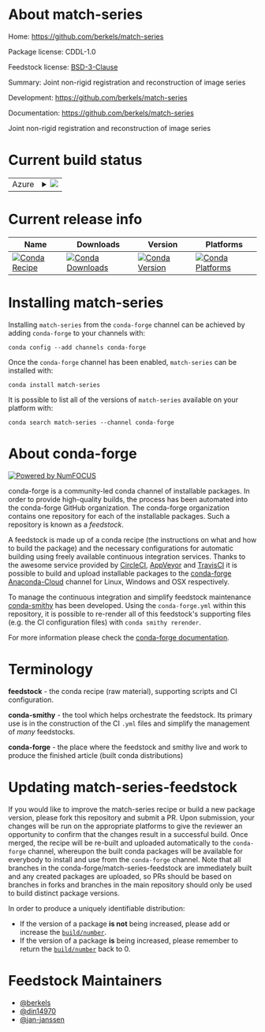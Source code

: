 About match-series
==================

Home: https://github.com/berkels/match-series

Package license: CDDL-1.0

Feedstock license: [BSD-3-Clause](https://github.com/conda-forge/match-series-feedstock/blob/master/LICENSE.txt)

Summary: Joint non-rigid registration and reconstruction of image series

Development: https://github.com/berkels/match-series

Documentation: https://github.com/berkels/match-series

Joint non-rigid registration and reconstruction of image series


Current build status
====================


<table>
    
  <tr>
    <td>Azure</td>
    <td>
      <details>
        <summary>
          <a href="https://dev.azure.com/conda-forge/feedstock-builds/_build/latest?definitionId=10093&branchName=master">
            <img src="https://dev.azure.com/conda-forge/feedstock-builds/_apis/build/status/match-series-feedstock?branchName=master">
          </a>
        </summary>
        <table>
          <thead><tr><th>Variant</th><th>Status</th></tr></thead>
          <tbody><tr>
              <td>linux_64</td>
              <td>
                <a href="https://dev.azure.com/conda-forge/feedstock-builds/_build/latest?definitionId=10093&branchName=master">
                  <img src="https://dev.azure.com/conda-forge/feedstock-builds/_apis/build/status/match-series-feedstock?branchName=master&jobName=linux&configuration=linux_64_" alt="variant">
                </a>
              </td>
            </tr><tr>
              <td>win_64</td>
              <td>
                <a href="https://dev.azure.com/conda-forge/feedstock-builds/_build/latest?definitionId=10093&branchName=master">
                  <img src="https://dev.azure.com/conda-forge/feedstock-builds/_apis/build/status/match-series-feedstock?branchName=master&jobName=win&configuration=win_64_" alt="variant">
                </a>
              </td>
            </tr>
          </tbody>
        </table>
      </details>
    </td>
  </tr>
</table>

Current release info
====================

| Name | Downloads | Version | Platforms |
| --- | --- | --- | --- |
| [![Conda Recipe](https://img.shields.io/badge/recipe-match--series-green.svg)](https://anaconda.org/conda-forge/match-series) | [![Conda Downloads](https://img.shields.io/conda/dn/conda-forge/match-series.svg)](https://anaconda.org/conda-forge/match-series) | [![Conda Version](https://img.shields.io/conda/vn/conda-forge/match-series.svg)](https://anaconda.org/conda-forge/match-series) | [![Conda Platforms](https://img.shields.io/conda/pn/conda-forge/match-series.svg)](https://anaconda.org/conda-forge/match-series) |

Installing match-series
=======================

Installing `match-series` from the `conda-forge` channel can be achieved by adding `conda-forge` to your channels with:

```
conda config --add channels conda-forge
```

Once the `conda-forge` channel has been enabled, `match-series` can be installed with:

```
conda install match-series
```

It is possible to list all of the versions of `match-series` available on your platform with:

```
conda search match-series --channel conda-forge
```


About conda-forge
=================

[![Powered by NumFOCUS](https://img.shields.io/badge/powered%20by-NumFOCUS-orange.svg?style=flat&colorA=E1523D&colorB=007D8A)](http://numfocus.org)

conda-forge is a community-led conda channel of installable packages.
In order to provide high-quality builds, the process has been automated into the
conda-forge GitHub organization. The conda-forge organization contains one repository
for each of the installable packages. Such a repository is known as a *feedstock*.

A feedstock is made up of a conda recipe (the instructions on what and how to build
the package) and the necessary configurations for automatic building using freely
available continuous integration services. Thanks to the awesome service provided by
[CircleCI](https://circleci.com/), [AppVeyor](https://www.appveyor.com/)
and [TravisCI](https://travis-ci.com/) it is possible to build and upload installable
packages to the [conda-forge](https://anaconda.org/conda-forge)
[Anaconda-Cloud](https://anaconda.org/) channel for Linux, Windows and OSX respectively.

To manage the continuous integration and simplify feedstock maintenance
[conda-smithy](https://github.com/conda-forge/conda-smithy) has been developed.
Using the ``conda-forge.yml`` within this repository, it is possible to re-render all of
this feedstock's supporting files (e.g. the CI configuration files) with ``conda smithy rerender``.

For more information please check the [conda-forge documentation](https://conda-forge.org/docs/).

Terminology
===========

**feedstock** - the conda recipe (raw material), supporting scripts and CI configuration.

**conda-smithy** - the tool which helps orchestrate the feedstock.
                   Its primary use is in the construction of the CI ``.yml`` files
                   and simplify the management of *many* feedstocks.

**conda-forge** - the place where the feedstock and smithy live and work to
                  produce the finished article (built conda distributions)


Updating match-series-feedstock
===============================

If you would like to improve the match-series recipe or build a new
package version, please fork this repository and submit a PR. Upon submission,
your changes will be run on the appropriate platforms to give the reviewer an
opportunity to confirm that the changes result in a successful build. Once
merged, the recipe will be re-built and uploaded automatically to the
`conda-forge` channel, whereupon the built conda packages will be available for
everybody to install and use from the `conda-forge` channel.
Note that all branches in the conda-forge/match-series-feedstock are
immediately built and any created packages are uploaded, so PRs should be based
on branches in forks and branches in the main repository should only be used to
build distinct package versions.

In order to produce a uniquely identifiable distribution:
 * If the version of a package **is not** being increased, please add or increase
   the [``build/number``](https://conda.io/docs/user-guide/tasks/build-packages/define-metadata.html#build-number-and-string).
 * If the version of a package **is** being increased, please remember to return
   the [``build/number``](https://conda.io/docs/user-guide/tasks/build-packages/define-metadata.html#build-number-and-string)
   back to 0.

Feedstock Maintainers
=====================

* [@berkels](https://github.com/berkels/)
* [@din14970](https://github.com/din14970/)
* [@jan-janssen](https://github.com/jan-janssen/)


